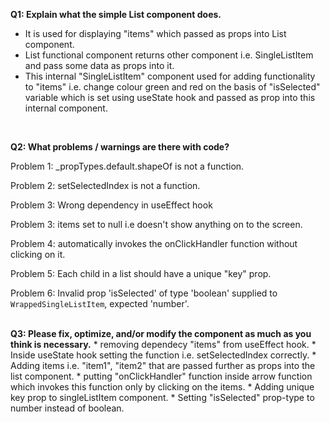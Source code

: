 
<b>Q1: Explain what the simple List component does.</b>

* It is used for displaying "items" which passed as props into List component.
* List functional component returns other component i.e. SingleListItem and pass some data as props into it.
* This internal "SingleListItem" component used for adding functionality to "items" i.e. change colour green and red on the basis of "isSelected" variable which is set        using useState hook and passed as prop into this internal component.

</br>

<b>Q2: What problems / warnings are there with code?</b>

Problem 1:  _propTypes.default.shapeOf is not a function.

Problem 2:  setSelectedIndex is not a function.

Problem 3:  Wrong dependency in useEffect hook

Problem 3:  items set to null i.e doesn't show anything on to the screen.

Problem 4:  automatically invokes the onClickHandler function without clicking on it.

Problem 5:  Each child in a list should have a unique "key" prop.

Problem 6:  Invalid prop 'isSelected' of type 'boolean' supplied to `WrappedSingleListItem`, expected 'number'.

</br>
<b>Q3: Please fix, optimize, and/or modify the component as much as you think is necessary.</b>
* removing dependecy "items" from useEffect hook.
* Inside useState hook setting the function i.e. setSelectedIndex correctly.
* Adding items i.e. "item1", "item2" that are passed further as props into the list component.
* putting "onClickHandler" function inside arrow function which invokes this function only by clicking on the items.
* Adding unique key prop to singleListItem component.
* Setting "isSelected" prop-type to number instead of boolean.



